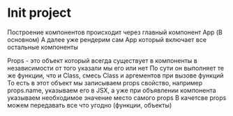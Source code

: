 # Init project

Построение компонентов происходит через главный компонент App (В основном)
А далее уже рендерим сам App который включает все остальные компоненты

Props - это объект который всегда существует в компоненты в независимости от того указали мы его или нет
По сути он выполняет те же функции, что и Class, смесь Class и аргементов при вызове функций 
То есть в этот объект мы записываем props свойство, например props.name, указываем его в JSX, а уже при объявлении компонента указываем необходимое значение место самого props
В качетсве props можем передавать все что угодно (функции, объекты)